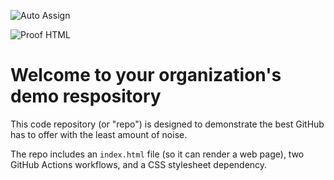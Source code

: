 ![Auto Assign](https://github.com/toInfinityLabs/demo-repository/actions/workflows/auto-assign.yml/badge.svg)

![Proof HTML](https://github.com/toInfinityLabs/demo-repository/actions/workflows/proof-html.yml/badge.svg)

# Welcome to your organization's demo respository
This code repository (or "repo") is designed to demonstrate the best GitHub has to offer with the least amount of noise.

The repo includes an `index.html` file (so it can render a web page), two GitHub Actions workflows, and a CSS stylesheet dependency.
